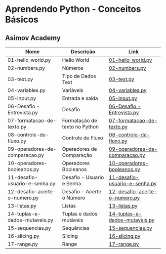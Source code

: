 # Aprendendo Python - Conceitos Básicos 
## Asimov Academy

| Nome | Descrição | Link |
|------|-----------|------|
| 01-hello_world.py | Hello World | [01-hello_world.py](./01-hello_world.py) |
| 02-numbers.py | Números | [02-numbers.py](./02-numbers.py) |
| 03-text.py | Tipo de Dados Text | [03-text.py](./03-text.py) |
| 04-variables.py | Variáveis | [04-variables.py](./04-variables.py) |
| 05-input.py | Entrada e saída | [05-input.py](./05-input.py) |
| 06-Desafio - Entrevista.py | Desafio | [06-Desafio - Entrevista.py](./06-Desafio%20-%20Entrevista.py) |
| 07-formatacao-de-texto.py | Formatação de texto no Python | [07-formatacao-de-texto.py](./07-formatacao-de-texto.py) |
| 08-controle-de-fluxo.py | Controle de Fluxo | [08-controle-de-fluxo.py](./08-controle-de-fluxo.py) |
| 09-operadores-de-comparacao.py | Operadores de Comparação | [09-operadores-de-comparacao.py](./09-operadores-de-comparacao.py) |
| 10-operadores-booleanos.py | Operadores Booleanos | [10-operadores-booleanos.py](./10-operadores-booleanos.py) |
| 11-desafio-usuario-e-senha.py | Desafio - Usuario e Senha| [11-desafio-usuario-e-senha.py](./11-desafio-usuario-e-senha.py) |
| 12-desafio-acerte-o-numero.py | Desafio - Acerte o Número| [12-desafio-acerte-o-numero.py](./12-desafio-acerte-o-numero.py) |
| 13-listas.py | Listas | [13-listas.py](./13-listas.py) |
| 14-tuplas-e-dados-mutaveis.py | Tuplas e dados mutáveis | [14-tuplas-e-dados-mutaveis.py](./14-tuplas-e-dados-mutaveis.py) |
| 15-sequencias.py | Sequências | [15-sequencias.py](./15-sequencias.py) |
| 16-slicing.py | Slicing | [16-slicing.py](./16-slicing.py) |
| 17-range.py | Range | [17-range.py](./17-range.py) |
